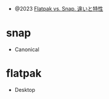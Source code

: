 - @2023 [Flatpak vs. Snap. 違いと特性](https://zenn.dev/ykesamaru/articles/a9586cc52a376e)

# snap

- Canonical

# flatpak

- Desktop
